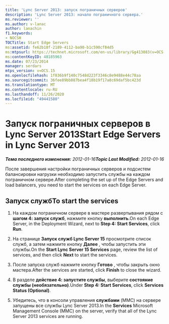 ```yaml
---
title: 'Lync Server 2013: запуск пограничных серверов'
description: 'Lync Server 2013: начало пограничного сервера.'
ms.reviewer: ''
ms.author: v-lanac
author: lanachin
f1.keywords:
- NOCSH
TOCTitle: Start Edge Servers
ms:assetid: fe62b18f-2189-4112-ba90-b1c590cf84d5
ms:mtpsurl: https://technet.microsoft.com/en-us/library/Gg413083(v=OCS.15)
ms:contentKeyID: 48185963
ms.date: 07/23/2014
manager: serdars
mtps_version: v=OCS.15
ms.openlocfilehash: 1f036b9f140c7548d223f3346c8e9488e44c78aa
ms.sourcegitcommit: 36fee89bb887bea4f18b19f17a8c69daf5bc423d
ms.translationtype: MT
ms.contentlocale: ru-RU
ms.lasthandoff: 11/26/2020
ms.locfileid: "49441580"
---
```

# <a name="start-edge-servers-in-lync-server-2013"></a><span data-ttu-id="9667a-103">Запуск пограничных серверов в Lync Server 2013</span><span class="sxs-lookup"><span data-stu-id="9667a-103">Start Edge Servers in Lync Server 2013</span></span>

<div data-xmlns="http://www.w3.org/1999/xhtml">

<div class="topic" data-xmlns="http://www.w3.org/1999/xhtml" data-msxsl="urn:schemas-microsoft-com:xslt" data-cs="https://msdn.microsoft.com/">

<div data-asp="https://msdn2.microsoft.com/asp">



</div>

<div id="mainSection">

<div id="mainBody"><span data-ttu-id="9667a-104">

<span> </span></span><span class="sxs-lookup"><span data-stu-id="9667a-104">

<span> </span></span></span>

<span data-ttu-id="9667a-105">_**Тема последнего изменения:** 2012-01-16_</span><span class="sxs-lookup"><span data-stu-id="9667a-105">_**Topic Last Modified:** 2012-01-16_</span></span>

<span data-ttu-id="9667a-106">После завершения настройки пограничных серверов и подсистем балансировки нагрузки необходимо запустить службы на каждом пограничном сервере.</span><span class="sxs-lookup"><span data-stu-id="9667a-106">After completing the set up of the Edge Servers and load balancers, you need to start the services on each Edge Server.</span></span>

<div>

## <a name="to-start-the-services"></a><span data-ttu-id="9667a-107">Запуск служб</span><span class="sxs-lookup"><span data-stu-id="9667a-107">To start the services</span></span>

1.  <span data-ttu-id="9667a-108">На каждом пограничном сервере в мастере развертывания рядом с **шагом 4: запуск служб**, нажмите кнопку **выполнить**.</span><span class="sxs-lookup"><span data-stu-id="9667a-108">On each Edge Server, in the Deployment Wizard, next to **Step 4: Start Services**, click **Run**.</span></span>

2.  <span data-ttu-id="9667a-109">На странице **Запуск служб Lync Server 15** просмотрите список служб, а затем нажмите кнопку **Далее** , чтобы запустить эти службы.</span><span class="sxs-lookup"><span data-stu-id="9667a-109">On the **Start Lync Server 15 Services** page, review the list of services, and then click **Next** to start the services.</span></span>

3.  <span data-ttu-id="9667a-110">После запуска служб нажмите кнопку **Готово** , чтобы закрыть окно мастера.</span><span class="sxs-lookup"><span data-stu-id="9667a-110">After the services are started, click **Finish** to close the wizard.</span></span>

4.  <span data-ttu-id="9667a-111">В разделе **действие 4: запустите службы**, выберите **состояние службы (необязательно)**.</span><span class="sxs-lookup"><span data-stu-id="9667a-111">Under **Step 4: Start Services**, click **Services Status (Optional)**.</span></span>

5.  <span data-ttu-id="9667a-112">Убедитесь, что в консоли управления **службами** (MMC) на сервере запущены все службы Lync Server 2013.</span><span class="sxs-lookup"><span data-stu-id="9667a-112">In the **Services** Microsoft Management Console (MMC) on the server, verify that all of the Lync Server 2013 services are running.</span></span>

<span data-ttu-id="9667a-113"></div>

</div>

<span> </span>

</div>

</div>

</span><span class="sxs-lookup"><span data-stu-id="9667a-113"></div>

</div>

<span> </span>

</div>

</div>

</span></span></div>

